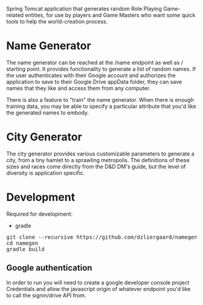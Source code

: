 Spring Tomcat application that generates random Role Playing Game-related entities, for use by players and Game Masters who want some quick tools to help the world-creation process.

# Name Generator

The name generator can be reached at the /name endpoint as well as / starting point. It provides functionality to generate a list of random names. If the user authenticates with their Google account and authorizes the application to save to their Google Drive appData folder, they can save names that they like and access them from any computer.

There is also a feature to "train" the name generator. When there is enough training data, you may be able to specify a particular attribute that you'd like the generated names to embody.

# City Generator

The city generator provides various customizable parameters to generate a city, from a tiny hamlet to a sprawling metropolis. The definitions of these sizes and races come directly from the D&D DM's guide, but the level of diversity is application specific.

# Development

Required for development:

* gradle

<pre>
git clone --recursive https://github.com/dzliergaard/namegen.git
cd namegen
gradle build
</pre>

## Google authentication

In order to run you will need to create a google developer console project Credentials and allow the javascript origin of whatever endpoint you'd like to call the signin/drive API from.
